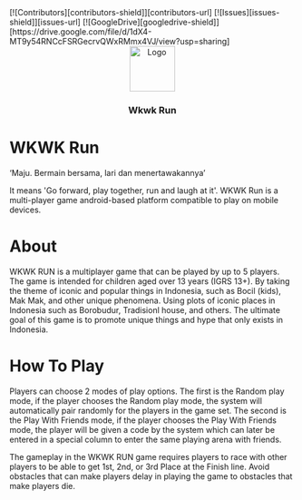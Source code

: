<div id="top"></div>
<!-- PROJECT SHIELDS -->
[![Contributors][contributors-shield]][contributors-url]
[![Issues][issues-shield]][issues-url]
[![GoogleDrive][googledrive-shield]][https://drive.google.com/file/d/1dX4-MT9y54RNCcFSRGecrvQWxRMmx4VJ/view?usp=sharing]

<!-- PROJECT LOGO -->
<br />
<div align="center">
    <img src="![logo](https://user-images.githubusercontent.com/63763376/147191670-f63011ce-8813-43d1-85a6-6ea68f61c720.png)
" alt="Logo" width="80" height="80">
  </a>

  <h3 align="center">Wkwk Run</h3>

  <p align="center">
</div>

# WKWK Run
‘Maju. Bermain bersama, lari dan menertawakannya’

It means 'Go forward, play together, run and laugh at it'. WKWK Run is a multi-player game android-based platform compatible to play on mobile devices.

# About
WKWK RUN is a multiplayer game that can be played by up to 5 players. The game is intended for children aged over 13 years (IGRS 13+). By taking the theme of iconic and popular things in Indonesia, such as Bocil (kids), Mak Mak, and other unique phenomena. Using plots of iconic places in Indonesia such as Borobudur, Tradisionl house, and others. The ultimate goal of this game is to promote unique things and hype that only exists in Indonesia.

# How To Play
Players can choose 2 modes of play options. The first is the Random play mode, if the player chooses the Random play mode, the system will automatically pair randomly for the players in the game set. The second is the Play With Friends mode, if the player chooses the Play With Friends mode, the player will be given a code by the system which can later be entered in a special column to enter the same playing arena with friends.

The gameplay in the WKWK RUN game requires players to race with other players to be able to get 1st, 2nd, or 3rd Place at the Finish line. Avoid obstacles that can make players delay in playing the game to obstacles that make players die.

